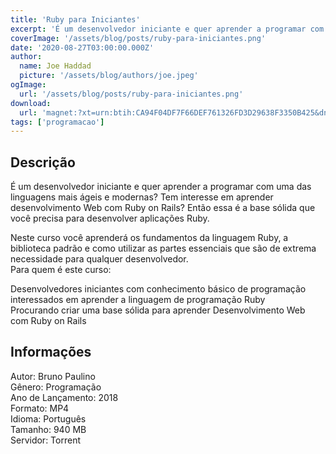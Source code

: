 ```yaml
---
title: 'Ruby para Iniciantes'
excerpt: 'É um desenvolvedor iniciante e quer aprender a programar com uma das linguagens mais ágeis e modernas? Tem interesse em aprender desenvolvimento Web com Ruby on Rails? Então essa é a base sólida que você precisa para desenvolver aplicações Ruby.  Neste curso você aprenderá os fundamen'
coverImage: '/assets/blog/posts/ruby-para-iniciantes.png'
date: '2020-08-27T03:00:00.000Z'
author:
  name: Joe Haddad
  picture: '/assets/blog/authors/joe.jpeg'
ogImage:
  url: '/assets/blog/posts/ruby-para-iniciantes.png'
download:
  url: 'magnet:?xt=urn:btih:CA94F04DF7F66DEF761326FD3D29638F3350B425&dn=UDEMY%20-%20Ruby%20Para%20Iniciantes&tr=udp%3a%2f%2ftracker.openbittorrent.com%3a1337%2fannounce&tr=udp%3a%2f%2ftracker.opentrackr.org%3a1337%2fannounce'
tags: ['programacao']
---
```

<h2>Descrição</h2>
<p></p><p>É um desenvolvedor iniciante e quer aprender a programar com uma das linguagens mais ágeis e modernas? Tem interesse em aprender desenvolvimento Web com Ruby on Rails? Então essa é a base sólida que você precisa para desenvolver aplicações Ruby.</p><p>Neste curso você aprenderá os fundamentos da linguagem Ruby, a biblioteca padrão e como utilizar as partes essenciais que são de extrema necessidade para qualquer desenvolvedor.<br/>Para quem é este curso:</p><p>Desenvolvedores iniciantes com conhecimento básico de programação interessados em aprender a linguagem de programação Ruby<br/>Procurando criar uma base sólida para aprender Desenvolvimento Web com Ruby on Rails</p><h2>Informações</h2><p>Autor: Bruno Paulino<br/>Gênero: Programação<br/>Ano de Lançamento: 2018<br/>Formato: MP4<br/>Idioma: Português<br/>Tamanho: 940 MB<br/>Servidor: Torrent</p>